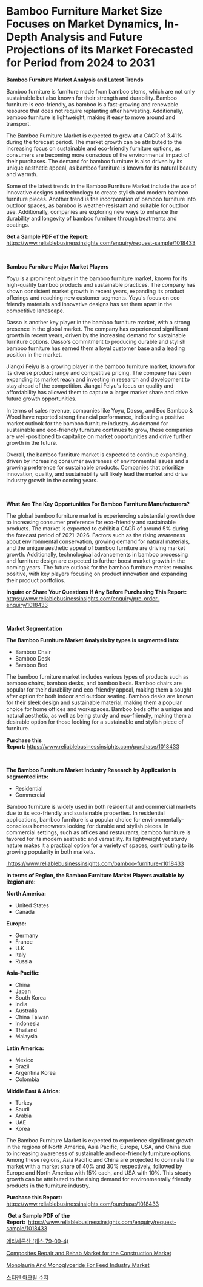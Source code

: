 <p><h1>Bamboo Furniture Market Size Focuses on Market Dynamics, In-Depth Analysis and Future Projections of its Market Forecasted for Period from 2024 to 2031</h1></p><p><strong>Bamboo Furniture Market Analysis and Latest Trends</strong></p>
<p><p>Bamboo furniture is furniture made from bamboo stems, which are not only sustainable but also known for their strength and durability. Bamboo furniture is eco-friendly, as bamboo is a fast-growing and renewable resource that does not require replanting after harvesting. Additionally, bamboo furniture is lightweight, making it easy to move around and transport.</p><p>The Bamboo Furniture Market is expected to grow at a CAGR of 3.41% during the forecast period. The market growth can be attributed to the increasing focus on sustainable and eco-friendly furniture options, as consumers are becoming more conscious of the environmental impact of their purchases. The demand for bamboo furniture is also driven by its unique aesthetic appeal, as bamboo furniture is known for its natural beauty and warmth.</p><p>Some of the latest trends in the Bamboo Furniture Market include the use of innovative designs and technology to create stylish and modern bamboo furniture pieces. Another trend is the incorporation of bamboo furniture into outdoor spaces, as bamboo is weather-resistant and suitable for outdoor use. Additionally, companies are exploring new ways to enhance the durability and longevity of bamboo furniture through treatments and coatings.</p></p>
<p><strong>Get a Sample PDF of the Report:&nbsp;</strong> <a href="https://www.reliablebusinessinsights.com/enquiry/request-sample/1018433">https://www.reliablebusinessinsights.com/enquiry/request-sample/1018433</a></p>
<p>&nbsp;</p>
<p><strong>Bamboo Furniture Major Market Players</strong></p>
<p><p>Yoyu is a prominent player in the bamboo furniture market, known for its high-quality bamboo products and sustainable practices. The company has shown consistent market growth in recent years, expanding its product offerings and reaching new customer segments. Yoyu's focus on eco-friendly materials and innovative designs has set them apart in the competitive landscape.</p><p>Dasso is another key player in the bamboo furniture market, with a strong presence in the global market. The company has experienced significant growth in recent years, driven by the increasing demand for sustainable furniture options. Dasso's commitment to producing durable and stylish bamboo furniture has earned them a loyal customer base and a leading position in the market.</p><p>Jiangxi Feiyu is a growing player in the bamboo furniture market, known for its diverse product range and competitive pricing. The company has been expanding its market reach and investing in research and development to stay ahead of the competition. Jiangxi Feiyu's focus on quality and affordability has allowed them to capture a larger market share and drive future growth opportunities.</p><p>In terms of sales revenue, companies like Yoyu, Dasso, and Eco Bamboo & Wood have reported strong financial performance, indicating a positive market outlook for the bamboo furniture industry. As demand for sustainable and eco-friendly furniture continues to grow, these companies are well-positioned to capitalize on market opportunities and drive further growth in the future.</p><p>Overall, the bamboo furniture market is expected to continue expanding, driven by increasing consumer awareness of environmental issues and a growing preference for sustainable products. Companies that prioritize innovation, quality, and sustainability will likely lead the market and drive industry growth in the coming years.</p></p>
<p>&nbsp;</p>
<p><strong>What Are The Key Opportunities For Bamboo Furniture Manufacturers?</strong></p>
<p><p>The global bamboo furniture market is experiencing substantial growth due to increasing consumer preference for eco-friendly and sustainable products. The market is expected to exhibit a CAGR of around 5% during the forecast period of 2021-2026. Factors such as the rising awareness about environmental conservation, growing demand for natural materials, and the unique aesthetic appeal of bamboo furniture are driving market growth. Additionally, technological advancements in bamboo processing and furniture design are expected to further boost market growth in the coming years. The future outlook for the bamboo furniture market remains positive, with key players focusing on product innovation and expanding their product portfolios.</p></p>
<p><strong>Inquire or Share Your Questions If Any Before Purchasing This Report:</strong> <a href="https://www.reliablebusinessinsights.com/enquiry/pre-order-enquiry/1018433">https://www.reliablebusinessinsights.com/enquiry/pre-order-enquiry/1018433</a></p>
<p>&nbsp;</p>
<p><strong>Market Segmentation</strong></p>
<p><strong>The Bamboo Furniture Market Analysis by types is segmented into:</strong></p>
<p><ul><li>Bamboo Chair</li><li>Bamboo Desk</li><li>Bamboo Bed</li></ul></p>
<p><p>The bamboo furniture market includes various types of products such as bamboo chairs, bamboo desks, and bamboo beds. Bamboo chairs are popular for their durability and eco-friendly appeal, making them a sought-after option for both indoor and outdoor seating. Bamboo desks are known for their sleek design and sustainable material, making them a popular choice for home offices and workspaces. Bamboo beds offer a unique and natural aesthetic, as well as being sturdy and eco-friendly, making them a desirable option for those looking for a sustainable and stylish piece of furniture.</p></p>
<p><strong>Purchase this Report:&nbsp;</strong><a href="https://www.reliablebusinessinsights.com/purchase/1018433">https://www.reliablebusinessinsights.com/purchase/1018433</a></p>
<p>&nbsp;</p>
<p><strong>The Bamboo Furniture Market Industry Research by Application is segmented into:</strong></p>
<p><ul><li>Residential</li><li>Commercial</li></ul></p>
<p><p>Bamboo furniture is widely used in both residential and commercial markets due to its eco-friendly and sustainable properties. In residential applications, bamboo furniture is a popular choice for environmentally-conscious homeowners looking for durable and stylish pieces. In commercial settings, such as offices and restaurants, bamboo furniture is favored for its modern aesthetic and versatility. Its lightweight yet sturdy nature makes it a practical option for a variety of spaces, contributing to its growing popularity in both markets.</p></p>
<p><a href="https://www.reliablebusinessinsights.com/bamboo-furniture-r1018433">&nbsp;https://www.reliablebusinessinsights.com/bamboo-furniture-r1018433</a></p>
<p><strong>In terms of Region, the Bamboo Furniture Market Players available by Region are:</strong></p>
<p>
    <p> <strong> North America: </strong>
        <ul>
            <li>United States</li>
            <li>Canada</li>
        </ul>
        </p> 
    <p> <strong> Europe: </strong>
        <ul>
            <li>Germany</li>
            <li>France</li>
            <li>U.K.</li>
            <li>Italy</li>
            <li>Russia</li>
        </ul>
        </p> 
    <p> <strong> Asia-Pacific: </strong>
        <ul>
            <li>China</li>
            <li>Japan</li>
            <li>South Korea</li>
            <li>India</li>
            <li>Australia</li>
            <li>China Taiwan</li>
            <li>Indonesia</li>
            <li>Thailand</li>
            <li>Malaysia</li>
        </ul>
        </p> 
    <p> <strong> Latin America: </strong>
        <ul>
            <li>Mexico</li>
            <li>Brazil</li>
            <li>Argentina Korea</li>
            <li>Colombia</li>
        </ul>
        </p> 
    <p> <strong> Middle East & Africa: </strong>
        <ul>
            <li>Turkey</li>
            <li>Saudi</li>
            <li>Arabia</li>
            <li>UAE</li>
            <li>Korea</li>
        </ul>
    </p>
    </p>
<p><p>The Bamboo Furniture Market is expected to experience significant growth in the regions of North America, Asia Pacific, Europe, USA, and China due to increasing awareness of sustainable and eco-friendly furniture options. Among these regions, Asia Pacific and China are projected to dominate the market with a market share of 40% and 30% respectively, followed by Europe and North America with 15% each, and USA with 10%. This steady growth can be attributed to the rising demand for environmentally friendly products in the furniture industry.</p></p>
<p><strong>Purchase this Report: </strong><a href="https://www.reliablebusinessinsights.com/purchase/1018433">https://www.reliablebusinessinsights.com/purchase/1018433</a></p>
<p>&nbsp;<strong>Get a Sample PDF of the Report:&nbsp;&nbsp;</strong><a href="https://www.reliablebusinessinsights.com/enquiry/request-sample/1018433">https://www.reliablebusinessinsights.com/enquiry/request-sample/1018433</a></p>
<p><strong></strong></p>
<p><p><a href="https://github.com/asratman/Market-Research-Report-List-1/blob/main/6304047146350.md">메타세톤산 (캐스 79-09-4)</a></p><p><a href="https://github.com/nancykennedykellievqfqt2/Market-Research-Report-List-3/blob/main/composites-repair-and-rehab-market-for-the-construction-market.md">Composites Repair and Rehab Market for the Construction Market</a></p><p><a href="https://github.com/susanjprice2023/Market-Research-Report-List-1/blob/main/monolaurin-and-monoglyceride-for-feed-industry-market.md">Monolaurin And Monoglyceride For Feed Industry Market</a></p><p><a href="https://github.com/Wesleyeilly8796202/Market-Research-Report-List-1/blob/main/2054538146349.md">스티렌 아크릴 수지</a></p></p>
